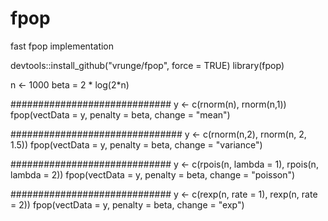 # fpop
fast fpop implementation


devtools::install_github("vrunge/fpop", force = TRUE)
library(fpop)

n <- 1000
beta = 2 * log(2*n)

#############################
y <- c(rnorm(n), rnorm(n,1))
fpop(vectData = y, penalty = beta, change = "mean")

###############################
y <- c(rnorm(n,2), rnorm(n, 2, 1.5))
fpop(vectData = y, penalty = beta, change = "variance")

#############################
y <- c(rpois(n, lambda = 1), rpois(n, lambda = 2))
fpop(vectData = y, penalty = beta, change = "poisson")

#############################
y <- c(rexp(n, rate = 1), rexp(n, rate = 2))
fpop(vectData = y, penalty = beta, change = "exp")
